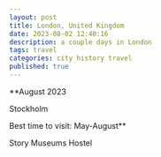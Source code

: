 ```yaml
---
layout: post
title: London, United Kingdom
date: 2023-08-02 12:40:16
description: a couple days in London
tags: travel
categories: city history travel
published: true
---
```


\*\*August 2023

Stockholm

Best time to visit: May-August\*\*

Story
Museums
Hostel
